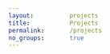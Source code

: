 ```yaml
---
layout:          projects
title:           Projects
permalink:       /projects
no_groups:       true
---
```

